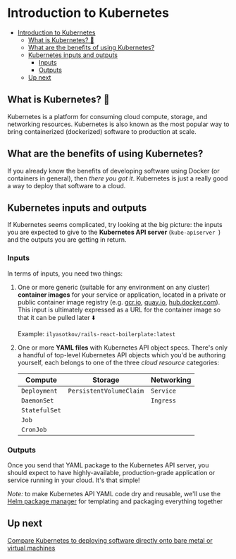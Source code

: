 # Introduction to Kubernetes

<!-- TOC depthFrom:1 depthTo:6 withLinks:1 updateOnSave:1 orderedList:0 -->

- [Introduction to Kubernetes](#introduction-to-kubernetes)
	- [What is Kubernetes? 🤔](#what-is-kubernetes-)
	- [What are the benefits of using Kubernetes?](#what-are-the-benefits-of-using-kubernetes)
	- [Kubernetes inputs and outputs](#kubernetes-inputs-and-outputs)
		- [Inputs](#inputs)
		- [Outputs](#outputs)
	- [Up next](#up-next)

<!-- /TOC -->

## What is Kubernetes? 🤔

Kubernetes is a platform for consuming cloud compute, storage, and networking resources. Kubernetes is also known as the most popular way to bring containerized (dockerized) software to production at scale.

## What are the benefits of using Kubernetes?

If you already know the benefits of developing software using Docker (or containers in general), then *there you got it*. Kubernetes is just a really good a way to deploy that software to a cloud.

## Kubernetes inputs and outputs

If Kubernetes seems complicated, try looking at the big picture: the inputs you are expected to give to the **Kubernetes API server** (`kube-apiserver
`) and the outputs you are getting in return.

### Inputs

In terms of inputs, you need two things:

1. One or more generic (suitable for any environment on any cluster) **container images** for your service or application, located in a private or public container image registry (e.g. [gcr.io](https://gcr.io/), [quay.io](/), [hub.docker.com](/)). This input is ultimately expressed as a URL for the container image so that it can be pulled later ⬇️

    Example: `ilyasotkov/rails-react-boilerplate:latest`

2. One or more **YAML files** with Kubernetes API object specs. There's only a handful of top-level Kubernetes API objects which you'd be authoring yourself, each belongs to one of the three *cloud resource* categories:

    | Compute | Storage | Networking |
    | --- | --- | --- |
    | `Deployment` | `PersistentVolumeClaim` | `Service` |
    | `DaemonSet` | | `Ingress` |
    | `StatefulSet` | | |
    | `Job` | | |
    | `CronJob` | | |

### Outputs

Once you send that YAML package to the Kubernetes API server, you should expect to have highly-available, production-grade application or service running in your cloud. It's that simple!

*Note:* to make Kubernetes API YAML code dry and reusable, we'll use the [Helm package manager](https://helm.sh) for templating and packaging everything together

## Up next

[Compare Kubernetes to deploying software directly onto bare metal or virtual machines](/labs/intro/kubernetes-compare.md)
